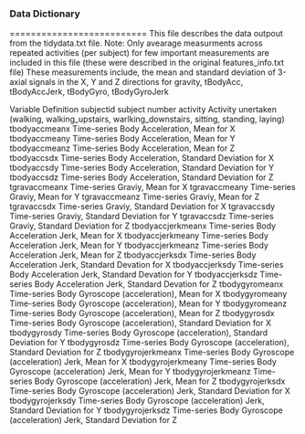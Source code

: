 ### Data Dictionary
==========================
This file describes the data outpout from the tidydata.txt file.
Note: Only avearage measurments across repeated activities (per subject) for few important measurements are included in this file (these were described in the original features_info.txt file)
These measurements include, the mean and standard deviation of 3-axial signals in the X, Y and Z directions for gravity, tBodyAcc, tBodyAccJerk, tBodyGyro, tBodyGyroJerk

  Variable       					Definition
subjectid 		subject number
activity		Activity unertaken (walking, walking_upstairs, warlking_downstairs, sitting, standing, laying)
tbodyaccmeanx  		Time-series Body Acceleration, Mean for X 
tbodyaccmeany   	Time-series Body Acceleration, Mean for Y   
tbodyaccmeanz   	Time-series Body Acceleration, Mean for Z  
tbodyaccsdx       	Time-series Body Acceleration, Standard Deviation for X 
tbodyaccsdy        	Time-series Body Acceleration, Standard Deviation for Y 
tbodyaccsdz        	Time-series Body Acceleration, Standard Deviation for Z
tgravaccmeanx      	Time-series Graviy, Mean for X 
tgravaccmeany     	Time-series Graviy, Mean for Y 
tgravaccmeanz     	Time-series Graviy, Mean for Z 
tgravaccsdx       	Time-series Graviy, Standard Deviation for X 
tgravaccsdy        	Time-series Graviy, Standard Deviation for Y
tgravaccsdz        	Time-series Graviy, Standard Deviation for Z
tbodyaccjerkmeanx 	Time-series Body Acceleration Jerk, Mean for X
tbodyaccjerkmeany  	Time-series Body Acceleration Jerk, Mean for Y
tbodyaccjerkmeanz  	Time-series Body Acceleration Jerk, Mean for Z
tbodyaccjerksdx    	Time-series Body Acceleration Jerk, Standard Devation for X
tbodyaccjerksdy    	Time-series Body Acceleration Jerk, Standard Devation for Y
tbodyaccjerksdz   	Time-series Body Acceleration Jerk, Standard Devation for Z
tbodygyromeanx    	Time-series Body Gyroscope (acceleration), Mean for X
tbodygyromeany     	Time-series Body Gyroscope (acceleration), Mean for Y
tbodygyromeanz     	Time-series Body Gyroscope (acceleration), Mean for Z
tbodygyrosdx       	Time-series Body Gyroscope (acceleration), Standard Deviation for X
tbodygyrosdy      	Time-series Body Gyroscope (acceleration), Standard Deviation for Y
tbodygyrosdz       	Time-series Body Gyroscope (acceleration), Standard Deviation for Z
tbodygyrojerkmeanx 	Time-series Body Gyroscope (acceleration) Jerk, Mean for X
tbodygyrojerkmeany 	Time-series Body Gyroscope (acceleration) Jerk, Mean for Y
tbodygyrojerkmeanz 	Time-series Body Gyroscope (acceleration) Jerk, Mean for Z
tbodygyrojerksdx  	Time-series Body Gyroscope (acceleration) Jerk, Standard Deviation for X
tbodygyrojerksdy   	Time-series Body Gyroscope (acceleration) Jerk, Standard Deviation for Y
tbodygyrojerksdz	Time-series Body Gyroscope (acceleration) Jerk, Standard Deviation for Z
